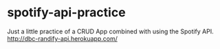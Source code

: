 # spotify-api-practice
Just a little practice of a CRUD App combined with using the Spotify API. 
http://dbc-randify-api.herokuapp.com/
